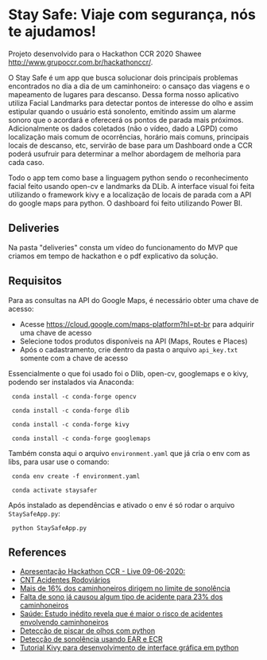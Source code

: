 # Stay Safe: Viaje com segurança, nós te ajudamos!

Projeto desenvolvido para o Hackathon CCR 2020 Shawee http://www.grupoccr.com.br/hackathonccr/.

O Stay Safe é um app que busca solucionar dois principais problemas encontrados no dia a dia de um caminhoneiro: o cansaço das viagens e o mapeamento de lugares para descanso. Dessa forma nosso aplicativo utiliza Facial Landmarks para detectar pontos de interesse do olho e assim estipular quando o usuário está sonolento, emitindo assim um alarme sonoro que o acordará e oferecerá os pontos de parada mais próximos. Adicionalmente os dados coletados (não o vídeo, dado a LGPD)  como localização mais comum de ocorrências, horário mais comuns, principais locais de descanso, etc, servirão de base para um Dashboard onde a CCR poderá usufruir para determinar a melhor abordagem de melhoria para cada caso.

Todo o app tem como base a linguagem python sendo o reconhecimento facial feito usando open-cv e landmarks da DLib. A interface visual foi feita utilizando o framework kivy e a localização de locais de parada com a API do google maps para python. O dashboard foi feito utilizando Power BI.

## Deliveries

Na pasta "deliveries" consta um vídeo do funcionamento do MVP que criamos em tempo de hackathon e o pdf explicativo da solução.


## Requisitos

Para as consultas na API do Google Maps, é necessário obter uma chave de acesso: 
- Acesse https://cloud.google.com/maps-platform?hl=pt-br para adquirir uma chave de acesso
- Selecione todos produtos disponíveis na API (Maps, Routes e Places)
- Após o cadastramento, crie dentro da pasta o arquivo <code>api_key.txt</code> somente com a chave de acesso

Essencialmente o que foi usado foi o Dlib, open-cv, googlemaps e o kivy, podendo ser instalados via Anaconda:

<code> conda install -c conda-forge opencv </code>

<code> conda install -c conda-forge dlib </code>

<code> conda install -c conda-forge kivy </code>

 <code> conda install -c conda-forge googlemaps </code>
 
 Também consta aqui o arquivo <code>environment.yaml</code> que já cria o env com as libs, para usar use o comando:
 
 <code> conda env create -f environment.yaml </code>
 
 <code> conda activate staysafer </code>
 
 Após instalado as dependências e ativado o env é só rodar o arquivo <code>StaySafeApp.py</code>:
 
 <code> python StaySafeApp.py</code>
 
 ## References
 
- [Apresentação Hackathon CCR - Live 09-06-2020:](https://docs.google.com/presentation/d/1Tq6isbnxlFaBfsNL5GHMRTTs1ilzb15JlrfnPtUhBFw/edit#slide=id.p5)
- [CNT Acidentes Rodoviários](https://cdn.cnt.org.br/diretorioVirtualPrd/34e78e55-5b3e-4355-9ebc-acf1b8e7b4a4.pdf)
- [Mais de 16% dos caminhoneiros dirigem no limite de sonolência](https://g1.globo.com/sp/sao-paulo/noticia/2019/05/31/mais-de-16percent-dos-caminhoneiros-dirigem-no-limite-de-sonolencia-diz-pesquisa.ghtml)
- [Falta de sono já causou algum tipo de acidente para 23% dos caminhoneiros](http://g1.globo.com/bom-dia-brasil/noticia/2015/09/falta-de-sono-ja-causou-algum-tipo-de-acidente-para-23-dos-caminhoneiros.html)
- [Saúde: Estudo inédito revela que é maior o risco de acidentes envolvendo caminhoneiros](https://www.saopaulo.sp.gov.br/eventos/saude-estudo-inedito-revela-que-e-maior-o-risco-de-acidentes-envolvendo-caminhoneiros/)
- [Detecção de piscar de olhos com python](https://www.pyimagesearch.com/2017/04/24/eye-blink-detection-opencv-python-dlib/)
- [Detecção de sonolência usando EAR e ECR](https://papers.ssrn.com/sol3/papers.cfm?abstract_id=3356401)
- [Tutorial Kivy para desenvolvimento de interface gráfica em python](https://www.youtube.com/watch?v=WiyF3VsL5dY&list=PLsMpSZTgkF5AV1FmALMgW8W-TvrfR3nrs)
